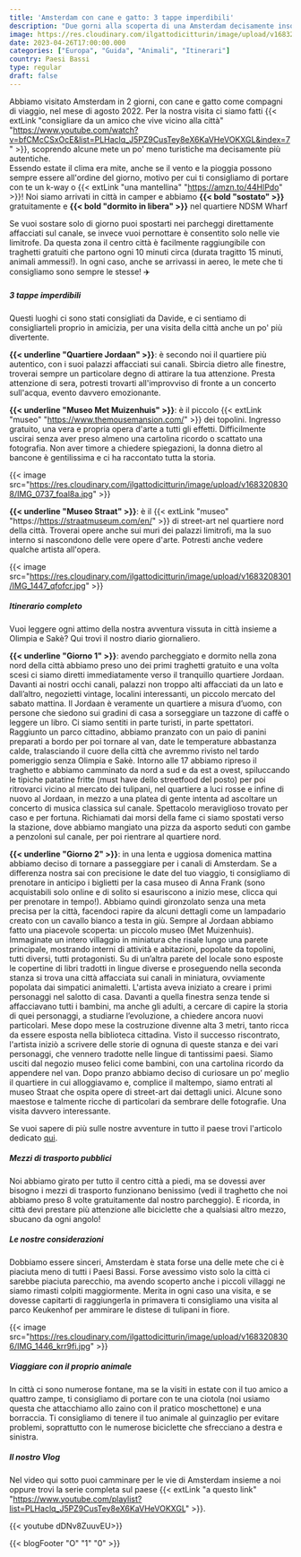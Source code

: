 ```yaml
---
title: 'Amsterdam con cane e gatto: 3 tappe imperdibili' 
description: "Due gorni alla scoperta di una Amsterdam decisamente insolita "
image: https://res.cloudinary.com/ilgattodicitturin/image/upload/v1683208317/IMG_0701_2_icitnu.jpg
date: 2023-04-26T17:00:00.000
categories: ["Europa", "Guida", "Animali", "Itinerari"]
country: Paesi Bassi
type: regular
draft: false
---
```


Abbiamo visitato Amsterdam in 2 giorni, con cane e gatto come compagni di viaggio, nel mese di agosto 2022. Per la nostra visita ci siamo fatti {{< extLink "consigliare da un amico che vive vicino alla città" "https://www.youtube.com/watch?v=bfCMcCSxOcE&list=PLHaclq_J5PZ9CusTey8eX6KaVHeVOKXGL&index=7" >}}, scoprendo alcune mete un po' meno turistiche ma decisamente più autentiche.  
Essendo estate il clima era mite, anche se il vento e la pioggia possono sempre essere all'ordine del giorno, motivo per cui ti consigliamo di portare con te un k-way o {{< extLink "una mantellina" "https://amzn.to/44HlPdo" >}}!
Noi siamo arrivati in città in camper e abbiamo **{{< bold "sostato" >}}** gratuitamente e **{{< bold "dormito in libera" >}}** nel quartiere NDSM Wharf <!-- (ti lasciamo la posizione qui se ne avessi bisogno, sperando sia ancora fattibile) -->


Se vuoi sostare solo di giorno puoi spostarti nei parcheggi direttamente affacciati sul canale, se invece vuoi pernottare è consentito solo nelle vie limitrofe. Da questa zona il centro città è facilmente raggiungibile con traghetti gratuiti che partono ogni 10 minuti circa (durata tragitto 15 minuti, animali ammessi!).
In ogni caso, anche se arrivassi in aereo, le mete che ti consigliamo sono sempre le stesse! ✈️

##### 3 tappe imperdibili
Questi luoghi ci sono stati consigliati da Davide, e ci sentiamo di consigliarteli proprio in amicizia, per una visita della città anche un po' più divertente. 

**{{< underline "Quartiere Jordaan" >}}**: è secondo noi il quartiere più autentico, con i suoi palazzi affacciati sui canali. Sbircia dietro alle finestre, troverai sempre un particolare degno di attirare la tua attenzione. Presta attenzione di sera, potresti trovarti all'improvviso di fronte a un concerto sull'acqua, evento davvero emozionante. 

**{{< underline "Museo Met Muizenhuis" >}}**: è il piccolo {{< extLink "museo" "https://www.themousemansion.com/" >}} dei topolini. Ingresso gratuito, una vera e propria opera d'arte a tutti gli effetti. Difficilmente uscirai senza aver preso almeno una cartolina ricordo o scattato una fotografia. Non aver timore a chiedere spiegazioni, la donna dietro al bancone è gentilissima e ci ha raccontato tutta la storia. 

{{< image src="https://res.cloudinary.com/ilgattodicitturin/image/upload/v1683208308/IMG_0737_foal8a.jpg" >}}

**{{< underline "Museo Straat" >}}**: è il {{< extLink "museo" "https://https://straatmuseum.com/en/" >}} di street-art nel quartiere nord della città. Troverai opere anche sui muri dei palazzi limitrofi, ma la suo interno si nascondono delle vere opere d'arte. Potresti anche vedere qualche artista all'opera. 

{{< image src="https://res.cloudinary.com/ilgattodicitturin/image/upload/v1683208301/IMG_1447_qfofcr.jpg" >}}

##### Itinerario completo
Vuoi leggere ogni attimo della nostra avventura vissuta in città insieme a Olimpia e Sakè? Qui trovi il nostro diario giornaliero.

**{{< underline "Giorno 1" >}}**: avendo parcheggiato e dormito nella zona nord della città abbiamo preso uno dei primi traghetti gratuito e una volta scesi ci siamo diretti immediatamente verso il tranquillo quartiere Jordaan. Davanti ai nostri occhi canali, palazzi non troppo alti affacciati da un lato e dall’altro, negozietti vintage, localini interessanti, un piccolo mercato del sabato mattina. Il Jordaan è veramente un quartiere a misura d’uomo, con persone che siedono sui gradini di casa a sorseggiare un tazzone di caffè o leggere un libro. Ci siamo sentiti in parte turisti, in parte spettatori. Raggiunto un parco cittadino, abbiamo pranzato con un paio di panini preparati a bordo per poi tornare al van, date le temperature abbastanza calde, tralasciando il cuore della città che avremmo rivisto nel tardo pomeriggio senza Olimpia e Sakè. Intorno alle 17 abbiamo ripreso il traghetto e abbiamo camminato da nord a sud e da est a ovest, spiluccando le tipiche patatine fritte (must have dello streetfood del posto) per poi ritrovarci vicino al mercato dei tulipani, nel quartiere a luci rosse e infine di nuovo al Jordaan, in mezzo a una platea di gente intenta ad ascoltare un concerto di musica classica sul canale. Spettacolo meraviglioso trovato per caso e per fortuna. Richiamati dai morsi della fame ci siamo spostati verso la stazione, dove abbiamo mangiato una pizza da asporto seduti con gambe a penzoloni sul canale, per poi rientrare al quartiere nord.

**{{< underline "Giorno 2" >}}**: in una lenta e uggiosa domenica mattina abbiamo deciso di tornare a passeggiare per i canali di Amsterdam. Se a differenza nostra sai con precisione le date del tuo viaggio, ti consigliamo di prenotare in anticipo i biglietti per la casa museo di Anna Frank (sono acquistabili solo online e di solito si esauriscono a inizio mese, clicca qui per prenotare in tempo!). Abbiamo quindi gironzolato senza una meta precisa per la città, facendoci rapire da alcuni dettagli come un lampadario creato con un cavallo bianco a testa in giù. Sempre al Jordaan abbiamo fatto una piacevole scoperta: un piccolo museo (Met Muizenhuis). Immaginate un intero villaggio in miniatura che risale lungo una parete principale, mostrando interni di attività e abitazioni, popolate da topolini, tutti diversi, tutti protagonisti. Su di un’altra parete del locale sono esposte le copertine di libri tradotti in lingue diverse e proseguendo nella seconda stanza si trova una città affacciata sui canali in miniatura, ovviamente popolata dai simpatici animaletti. L'artista aveva iniziato a creare i primi personaggi nel salotto di casa. Davanti a quella finestra senza tende si affacciavano tutti i bambini, ma anche gli adulti, a cercare di capire la storia di quei personaggi, a studiarne l’evoluzione, a chiedere ancora nuovi particolari. Mese dopo mese la costruzione divenne alta 3 metri, tanto ricca da essere esposta nella biblioteca cittadina. Visto il successo riscontrato, l'artista iniziò a scrivere delle storie di ognuna di queste stanza e dei vari personaggi, che vennero tradotte nelle lingue di tantissimi paesi. Siamo usciti dal negozio museo felici come bambini, con una cartolina ricordo da appendere nel van. Dopo pranzo abbiamo deciso di curiosare un po’ meglio il quartiere in cui alloggiavamo e, complice il maltempo, siamo entrati al museo Straat che ospita opere di street-art dai dettagli unici. Alcune sono maestose e talmente ricche di particolari da sembrare delle fotografie. Una visita davvero interessante. 

Se vuoi sapere di più sulle nostre avventure in tutto il paese trovi l'articolo dedicato [qui](/blog/viaggio-paesi-bassi-in-camper-itinerari/).


##### Mezzi di trasporto pubblici 
Noi abbiamo girato per tutto il centro città a piedi, ma se dovessi aver bisogno i mezzi di trasporto funzionano benissimo (vedi il traghetto che noi abbiamo preso 8 volte gratuitamente dal nostro parcheggio).
E ricorda, in città devi prestare più attenzione alle biciclette che a qualsiasi altro mezzo, sbucano da ogni angolo!

##### Le nostre considerazioni
Dobbiamo essere sinceri, Amsterdam è stata forse una delle mete che ci è piaciuta meno di tutti i Paesi Bassi. Forse avessimo visto solo la città ci sarebbe piaciuta parecchio, ma avendo scoperto anche i piccoli villaggi ne siamo rimasti colpiti maggiormente. Merita in ogni caso una visita, e se dovesse capitarti di raggiungerla in primavera ti consigliamo una visita al parco Keukenhof per ammirare le distese di tulipani in fiore. 

{{< image src="https://res.cloudinary.com/ilgattodicitturin/image/upload/v1683208306/IMG_1446_krr9fi.jpg" >}}


##### Viaggiare con il proprio animale
In città ci sono numerose fontane, ma se la visiti in estate con il tuo amico a quattro zampe, ti consigliamo di portare con te una ciotola (noi usiamo questa che attacchiamo allo zaino con il pratico moschettone) e una borraccia. 
Ti consigliamo di tenere il tuo animale al guinzaglio per evitare problemi, soprattutto con le numerose biciclette che sfrecciano a destra e sinistra. 

##### Il nostro Vlog 

Nel video qui sotto puoi camminare per le vie di Amsterdam insieme a noi oppure trovi la serie completa sul paese {{< extLink "a questo link" "https://www.youtube.com/playlist?list=PLHaclq_J5PZ9CusTey8eX6KaVHeVOKXGL" >}}.

{{< youtube dDNv8ZuuvEU>}}

<!-- ##### Le nostre mappe -->
<!-- {{< gmap "https://www.google.com/maps/d/u/0/embed?mid=1iWT57E7IXes2FIwpnvDKgvbrL740gmU&ehbc=2E312F" >}} --> 

{{< blogFooter "O" "1" "0" >}}